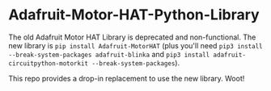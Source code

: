 # Adafruit-Motor-HAT-Python-Library
The old Adafruit Motor HAT Library is deprecated and non-functional. The new library is `pip install Adafruit-MotorHAT` (plus you'll need `pip3 install --break-system-packages adafruit-blinka` and `pip3 install adafruit-circuitpython-motorkit --break-system-packages`).

This repo provides a drop-in replacement to use the new library. Woot!
